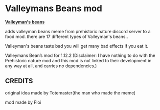 # Valleymans Beans mod
[**Valleyman's beans**](https://www.curseforge.com/minecraft/mc-mods/valleymans-beans)


adds valleyman beans meme from prehistoric nature discord server to a food mod. there are 17 different types of Valleyman's beans..


Valleyman's beans taste bad you will get many bad  effects if you eat it.


Valleymans Bean’s mod for 1.12.2 (Disclaimer: I have nothing to do with the Prehistoric nature mod and this mod is not linked to their development in any way at all, and carries no dependencies.)

## CREDITS

original idea made by Totemaster(the man who made the meme)

mod made by Floi
